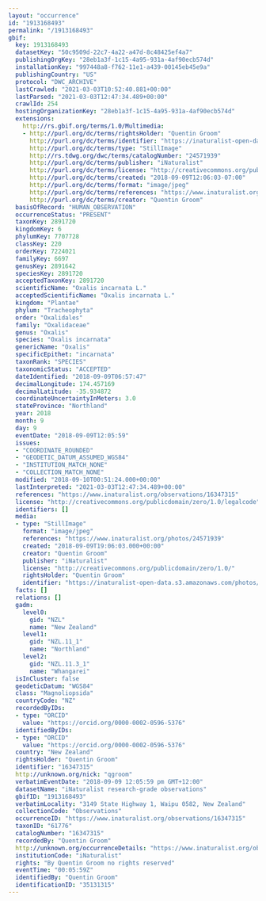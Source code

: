 ```yaml
---
layout: "occurrence"
id: "1913168493"
permalink: "/1913168493"
gbif:
  key: 1913168493
  datasetKey: "50c9509d-22c7-4a22-a47d-8c48425ef4a7"
  publishingOrgKey: "28eb1a3f-1c15-4a95-931a-4af90ecb574d"
  installationKey: "997448a8-f762-11e1-a439-00145eb45e9a"
  publishingCountry: "US"
  protocol: "DWC_ARCHIVE"
  lastCrawled: "2021-03-03T10:52:40.881+00:00"
  lastParsed: "2021-03-03T12:47:34.489+00:00"
  crawlId: 254
  hostingOrganizationKey: "28eb1a3f-1c15-4a95-931a-4af90ecb574d"
  extensions:
    http://rs.gbif.org/terms/1.0/Multimedia:
    - http://purl.org/dc/terms/rightsHolder: "Quentin Groom"
      http://purl.org/dc/terms/identifier: "https://inaturalist-open-data.s3.amazonaws.com/photos/24571939/original.jpeg?1536476271"
      http://purl.org/dc/terms/type: "StillImage"
      http://rs.tdwg.org/dwc/terms/catalogNumber: "24571939"
      http://purl.org/dc/terms/publisher: "iNaturalist"
      http://purl.org/dc/terms/license: "http://creativecommons.org/publicdomain/zero/1.0/"
      http://purl.org/dc/terms/created: "2018-09-09T12:06:03-07:00"
      http://purl.org/dc/terms/format: "image/jpeg"
      http://purl.org/dc/terms/references: "https://www.inaturalist.org/photos/24571939"
      http://purl.org/dc/terms/creator: "Quentin Groom"
  basisOfRecord: "HUMAN_OBSERVATION"
  occurrenceStatus: "PRESENT"
  taxonKey: 2891720
  kingdomKey: 6
  phylumKey: 7707728
  classKey: 220
  orderKey: 7224021
  familyKey: 6697
  genusKey: 2891642
  speciesKey: 2891720
  acceptedTaxonKey: 2891720
  scientificName: "Oxalis incarnata L."
  acceptedScientificName: "Oxalis incarnata L."
  kingdom: "Plantae"
  phylum: "Tracheophyta"
  order: "Oxalidales"
  family: "Oxalidaceae"
  genus: "Oxalis"
  species: "Oxalis incarnata"
  genericName: "Oxalis"
  specificEpithet: "incarnata"
  taxonRank: "SPECIES"
  taxonomicStatus: "ACCEPTED"
  dateIdentified: "2018-09-09T06:57:47"
  decimalLongitude: 174.457169
  decimalLatitude: -35.934872
  coordinateUncertaintyInMeters: 3.0
  stateProvince: "Northland"
  year: 2018
  month: 9
  day: 9
  eventDate: "2018-09-09T12:05:59"
  issues:
  - "COORDINATE_ROUNDED"
  - "GEODETIC_DATUM_ASSUMED_WGS84"
  - "INSTITUTION_MATCH_NONE"
  - "COLLECTION_MATCH_NONE"
  modified: "2018-09-10T00:51:24.000+00:00"
  lastInterpreted: "2021-03-03T12:47:34.489+00:00"
  references: "https://www.inaturalist.org/observations/16347315"
  license: "http://creativecommons.org/publicdomain/zero/1.0/legalcode"
  identifiers: []
  media:
  - type: "StillImage"
    format: "image/jpeg"
    references: "https://www.inaturalist.org/photos/24571939"
    created: "2018-09-09T19:06:03.000+00:00"
    creator: "Quentin Groom"
    publisher: "iNaturalist"
    license: "http://creativecommons.org/publicdomain/zero/1.0/"
    rightsHolder: "Quentin Groom"
    identifier: "https://inaturalist-open-data.s3.amazonaws.com/photos/24571939/original.jpeg?1536476271"
  facts: []
  relations: []
  gadm:
    level0:
      gid: "NZL"
      name: "New Zealand"
    level1:
      gid: "NZL.11_1"
      name: "Northland"
    level2:
      gid: "NZL.11.3_1"
      name: "Whangarei"
  isInCluster: false
  geodeticDatum: "WGS84"
  class: "Magnoliopsida"
  countryCode: "NZ"
  recordedByIDs:
  - type: "ORCID"
    value: "https://orcid.org/0000-0002-0596-5376"
  identifiedByIDs:
  - type: "ORCID"
    value: "https://orcid.org/0000-0002-0596-5376"
  country: "New Zealand"
  rightsHolder: "Quentin Groom"
  identifier: "16347315"
  http://unknown.org/nick: "qgroom"
  verbatimEventDate: "2018-09-09 12:05:59 pm GMT+12:00"
  datasetName: "iNaturalist research-grade observations"
  gbifID: "1913168493"
  verbatimLocality: "3149 State Highway 1, Waipu 0582, New Zealand"
  collectionCode: "Observations"
  occurrenceID: "https://www.inaturalist.org/observations/16347315"
  taxonID: "61776"
  catalogNumber: "16347315"
  recordedBy: "Quentin Groom"
  http://unknown.org/occurrenceDetails: "https://www.inaturalist.org/observations/16347315"
  institutionCode: "iNaturalist"
  rights: "By Quentin Groom no rights reserved"
  eventTime: "00:05:59Z"
  identifiedBy: "Quentin Groom"
  identificationID: "35131315"
---
```

